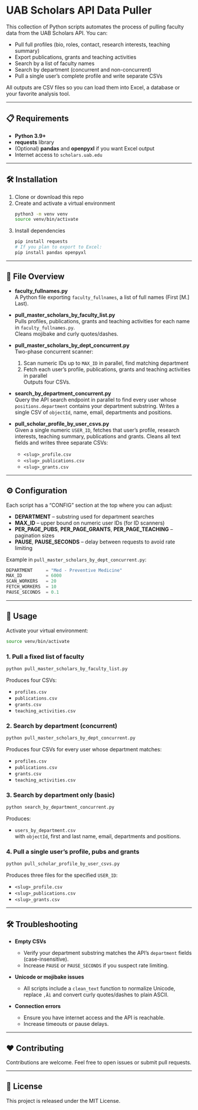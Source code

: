 # UAB Scholars API Data Puller

This collection of Python scripts automates the process of pulling faculty data from the UAB Scholars API. You can:

- Pull full profiles (bio, roles, contact, research interests, teaching summary)  
- Export publications, grants and teaching activities  
- Search by a list of faculty names  
- Search by department (concurrent and non-concurrent)  
- Pull a single user’s complete profile and write separate CSVs  

All outputs are CSV files so you can load them into Excel, a database or your favorite analysis tool.

---

## 📋 Requirements

- **Python 3.9+**  
- **requests** library  
- (Optional) **pandas** and **openpyxl** if you want Excel output  
- Internet access to `scholars.uab.edu`

---

## 🛠 Installation

1. Clone or download this repo  
2. Create and activate a virtual environment  
   ```bash
   python3 -m venv venv
   source venv/bin/activate
   ```  
3. Install dependencies  
   ```bash
   pip install requests
   # If you plan to export to Excel:
   pip install pandas openpyxl
   ```

---

## 📂 File Overview

- **faculty_fullnames.py**  
  A Python file exporting `faculty_fullnames`, a list of full names (First [M.] Last).

- **pull_master_scholars_by_faculty_list.py**  
  Pulls profiles, publications, grants and teaching activities for each name in `faculty_fullnames.py`.  
  Cleans mojibake and curly quotes/dashes.

- **pull_master_scholars_by_dept_concurrent.py**  
  Two-phase concurrent scanner:  
  1. Scan numeric IDs up to `MAX_ID` in parallel, find matching department  
  2. Fetch each user’s profile, publications, grants and teaching activities in parallel  
  Outputs four CSVs.

- **search_by_department_concurrent.py**  
  Query the API search endpoint in parallel to find every user whose `positions.department` contains your department substring. Writes a single CSV of `objectId`, name, email, departments and positions.

- **pull_scholar_profile_by_user_csvs.py**  
  Given a single numeric `USER_ID`, fetches that user’s profile, research interests, teaching summary, publications and grants. Cleans all text fields and writes three separate CSVs:  
  - `<slug>_profile.csv`  
  - `<slug>_publications.csv`  
  - `<slug>_grants.csv`

---

## ⚙️ Configuration

Each script has a “CONFIG” section at the top where you can adjust:

- **DEPARTMENT** – substring used for department searches  
- **MAX_ID** – upper bound on numeric user IDs (for ID scanners)  
- **PER_PAGE_PUBS**, **PER_PAGE_GRANTS**, **PER_PAGE_TEACHING** – pagination sizes  
- **PAUSE**, **PAUSE_SECONDS** – delay between requests to avoid rate limiting  

Example in `pull_master_scholars_by_dept_concurrent.py`:

```python
DEPARTMENT     = "Med - Preventive Medicine"
MAX_ID         = 6000
SCAN_WORKERS   = 20
FETCH_WORKERS  = 10
PAUSE_SECONDS  = 0.1
```

---

## 🚀 Usage

Activate your virtual environment:

```bash
source venv/bin/activate
```

### 1. Pull a fixed list of faculty

```bash
python pull_master_scholars_by_faculty_list.py
```

Produces four CSVs:

- `profiles.csv`  
- `publications.csv`  
- `grants.csv`  
- `teaching_activities.csv`

### 2. Search by department (concurrent)

```bash
python pull_master_scholars_by_dept_concurrent.py
```

Produces four CSVs for every user whose department matches:

- `profiles.csv`  
- `publications.csv`  
- `grants.csv`  
- `teaching_activities.csv`

### 3. Search by department only (basic)

```bash
python search_by_department_concurrent.py
```

Produces:

- `users_by_department.csv`  
  with `objectId`, first and last name, email, departments and positions.

### 4. Pull a single user’s profile, pubs and grants

```bash
python pull_scholar_profile_by_user_csvs.py
```

Produces three files for the specified `USER_ID`:

- `<slug>_profile.csv`  
- `<slug>_publications.csv`  
- `<slug>_grants.csv`

---

## 🛠 Troubleshooting

- **Empty CSVs**  
  - Verify your department substring matches the API’s `department` fields (case-insensitive).  
  - Increase `PAUSE` or `PAUSE_SECONDS` if you suspect rate limiting.

- **Unicode or mojibake issues**  
  - All scripts include a `clean_text` function to normalize Unicode, replace `‚Äì` and convert curly quotes/dashes to plain ASCII.

- **Connection errors**  
  - Ensure you have internet access and the API is reachable.  
  - Increase timeouts or pause delays.

---

## ❤️ Contributing

Contributions are welcome. Feel free to open issues or submit pull requests.

---

## 📄 License

This project is released under the MIT License.

